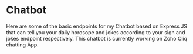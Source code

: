 # Chatbot
Here are some of the basic endpoints for my Chatbot based on Express JS that can tell you your daily horosope and jokes according to your sign and jokes endpoint respectively. This chatbot is currently working on Zoho Cliq chatting App.
